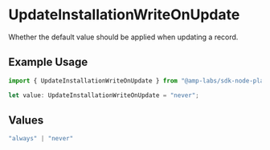 # UpdateInstallationWriteOnUpdate

Whether the default value should be applied when updating a record.

## Example Usage

```typescript
import { UpdateInstallationWriteOnUpdate } from "@amp-labs/sdk-node-platform/models/operations";

let value: UpdateInstallationWriteOnUpdate = "never";
```

## Values

```typescript
"always" | "never"
```